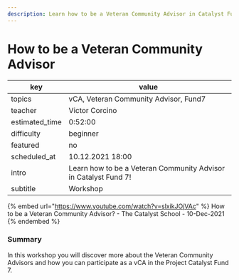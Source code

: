 ```yaml
---
description: Learn how to be a Veteran Community Advisor in Catalyst Fund 7!
---
```


# How to be a Veteran Community Advisor



| key             | value                                                           |
| --------------- | --------------------------------------------------------------- |
| topics          | vCA, Veteran Community Advisor, Fund7                           |
| teacher         | Victor Corcino                                                  |
| estimated\_time | 0:52:00                                                         |
| difficulty      | beginner                                                        |
| featured        | no                                                              |
| scheduled\_at   | 10.12.2021 18:00                                                |
| intro           | Learn how to be a Veteran Community Advisor in Catalyst Fund 7! |
| subtitle        | Workshop                                                        |

{% embed url="https://www.youtube.com/watch?v=slxikJOjVAc" %}
How to be a Veteran Community Advisor? - The Catalyst School - 10-Dec-2021
{% endembed %}

### Summary

In this workshop you will discover more about the Veteran Community Advisors and how you can participate as a vCA in the Project Catalyst Fund 7.

